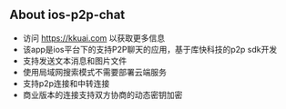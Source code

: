 ## About ios-p2p-chat
- 访问 https://kkuai.com 以获取更多信息
- 该app是ios平台下的支持P2P聊天的应用，基于库快科技的p2p sdk开发
- 支持发送文本消息和图片文件
- 使用局域网搜索模式不需要部署云端服务
- 支持p2p连接和中转连接
- 商业版本的连接支持双方协商的动态密钥加密
